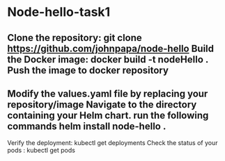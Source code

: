 # Node-hello-task1
Clone the repository: git clone https://github.com/johnpapa/node-hello
Build the Docker image: docker build -t nodeHello .
Push the image to docker repository
--------------------------------------------------------------------
Modify the values.yaml file by replacing your repository/image
Navigate to the directory containing your Helm chart.
run the following commands
helm install node-hello .
---------------------------------------------------------------------------
Verify the deployment: kubectl get deployments
Check the status of your pods : kubectl get pods
